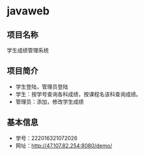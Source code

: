 # javaweb



## 项目名称
学生成绩管理系统

## 项目简介
- 学生登陆，管理员登陆
- 学生：按学号查询各科成绩，按课程名该科查询成绩。
- 管理员：添加，修改学生成绩


## 基本信息
- 学号：222016321072026
- 网址：http://47.107.82.254:8080/demo/

